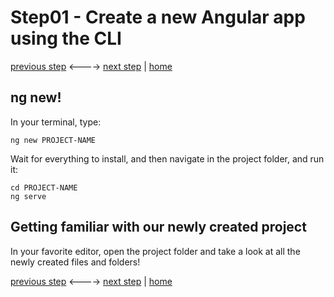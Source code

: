 # Step01 - Create a new Angular app using the CLI

[previous step](Step00.md) <----> [next step](Step02.md) | [home](../README.md)

## ng new!

In your terminal, type:

```
ng new PROJECT-NAME
```

Wait for everything to install, and then navigate in the project folder, and run it:

```
cd PROJECT-NAME
ng serve
```

## Getting familiar with our newly created project

In your favorite editor, open the project folder and take a look at all the newly created files and folders!

[previous step](Step00.md) <----> [next step](Step02.md) | [home](../README.md)
